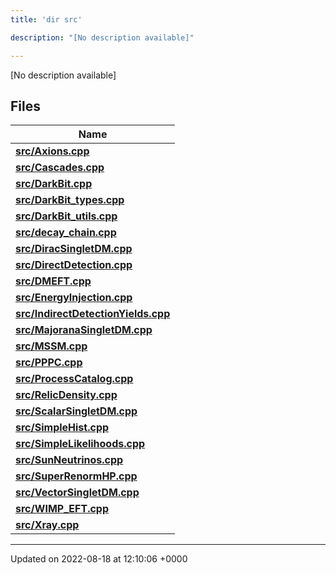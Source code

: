 ```yaml
---
title: 'dir src'

description: "[No description available]"

---
```







[No description available]

## Files

| Name           |
| -------------- |
| **[src/Axions.cpp](/documentation/code/gambit_2-2/files/axions_8cpp/#file-axions.cpp)**  |
| **[src/Cascades.cpp](/documentation/code/gambit_2-2/files/cascades_8cpp/#file-cascades.cpp)**  |
| **[src/DarkBit.cpp](/documentation/code/gambit_2-2/files/darkbit_8cpp/#file-darkbit.cpp)**  |
| **[src/DarkBit_types.cpp](/documentation/code/gambit_2-2/files/darkbit__types_8cpp/#file-darkbit-types.cpp)**  |
| **[src/DarkBit_utils.cpp](/documentation/code/gambit_2-2/files/darkbit__utils_8cpp/#file-darkbit-utils.cpp)**  |
| **[src/decay_chain.cpp](/documentation/code/gambit_2-2/files/decay__chain_8cpp/#file-decay-chain.cpp)**  |
| **[src/DiracSingletDM.cpp](/documentation/code/gambit_2-2/files/diracsingletdm_8cpp/#file-diracsingletdm.cpp)**  |
| **[src/DirectDetection.cpp](/documentation/code/gambit_2-2/files/directdetection_8cpp/#file-directdetection.cpp)**  |
| **[src/DMEFT.cpp](/documentation/code/gambit_2-2/files/dmeft_8cpp/#file-dmeft.cpp)**  |
| **[src/EnergyInjection.cpp](/documentation/code/gambit_2-2/files/energyinjection_8cpp/#file-energyinjection.cpp)**  |
| **[src/IndirectDetectionYields.cpp](/documentation/code/gambit_2-2/files/indirectdetectionyields_8cpp/#file-indirectdetectionyields.cpp)**  |
| **[src/MajoranaSingletDM.cpp](/documentation/code/gambit_2-2/files/majoranasingletdm_8cpp/#file-majoranasingletdm.cpp)**  |
| **[src/MSSM.cpp](/documentation/code/gambit_2-2/files/mssm_8cpp/#file-mssm.cpp)**  |
| **[src/PPPC.cpp](/documentation/code/gambit_2-2/files/pppc_8cpp/#file-pppc.cpp)**  |
| **[src/ProcessCatalog.cpp](/documentation/code/gambit_2-2/files/processcatalog_8cpp/#file-processcatalog.cpp)**  |
| **[src/RelicDensity.cpp](/documentation/code/gambit_2-2/files/relicdensity_8cpp/#file-relicdensity.cpp)**  |
| **[src/ScalarSingletDM.cpp](/documentation/code/gambit_2-2/files/scalarsingletdm_8cpp/#file-scalarsingletdm.cpp)**  |
| **[src/SimpleHist.cpp](/documentation/code/gambit_2-2/files/simplehist_8cpp/#file-simplehist.cpp)**  |
| **[src/SimpleLikelihoods.cpp](/documentation/code/gambit_2-2/files/simplelikelihoods_8cpp/#file-simplelikelihoods.cpp)**  |
| **[src/SunNeutrinos.cpp](/documentation/code/gambit_2-2/files/sunneutrinos_8cpp/#file-sunneutrinos.cpp)**  |
| **[src/SuperRenormHP.cpp](/documentation/code/gambit_2-2/files/superrenormhp_8cpp/#file-superrenormhp.cpp)**  |
| **[src/VectorSingletDM.cpp](/documentation/code/gambit_2-2/files/vectorsingletdm_8cpp/#file-vectorsingletdm.cpp)**  |
| **[src/WIMP_EFT.cpp](/documentation/code/gambit_2-2/files/wimp__eft_8cpp/#file-wimp-eft.cpp)**  |
| **[src/Xray.cpp](/documentation/code/gambit_2-2/files/xray_8cpp/#file-xray.cpp)**  |






-------------------------------

Updated on 2022-08-18 at 12:10:06 +0000
